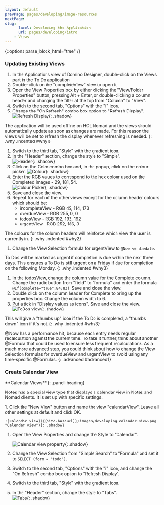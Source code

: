 ```yaml
---
layout: default
prevPage: pages/developing/image-resources
nextPage: 
slug:
    - label: Developing the Application
      url: pages/developing/intro
    - Views
---
```


{::options parse_block_html="true" /}

### Updating Existing Views
1. In the Applications view of Domino Designer, double-click on the Views part in the To Do application.
1. Double-click on the "completeView" view to open it.
1. Open the View Properties box by either clicking the "View/Folder Properties" button, pressing Alt + Enter, or double-clicking a column header and changing the filter at the top from "Column" to "View".
1. Switch to the second tab, "Options" with the "i" icon.
1. Change the "On Refresh" combo box option to "Refresh Display".   
    ![Refresh Display]({{site.baseurl}}/images/developing-views-refresh.png "Refresh Display"){: .shadow}

The application will be used offline on HCL Nomad and the views should automatically update as soon as changes are made. For this reason the views will be set to refresh the display whenever refreshing is needed.
{: .why .indented #why1}
1. Switch to the third tab, "Style" with the gradient icon.
1. In the "Header" section, change the style to "Simple".   
    ![Header]({{site.baseurl}}/images/developing-views-header.png "Header"){: .shadow}
1. Click on the Color combo box and, in the popup, click on the colour picker.
    ![Colour]({{site.baseurl}}/images/developing-views-color.png "Colour"){: .shadow}
1. Enter the RGB values to correspond to the hex colour used on the Completed images - 29, 181, 54.    
    ![Colour Picker]({{site.baseurl}}/images/developing-views-color-picker.png "Colour Picker"){: .shadow}
1. Save and close the view.
1. Repeat for each of the other views except for the column header colours which should be:
    - incompleteView - RGB 45, 114, 173
    - overdueView - RGB 255, 0, 0
    - todosView - RGB 192, 192, 192
    - urgentView - RGB 252, 186, 3

The colours for the column headers will reinforce which view the user is currently in.
{: .why .indented #why2}
1. Change the View Selection formula for urgentView to `@Now <= duedate`.

To Dos will be marked as urgent if completion is due within the next three days. This ensures a To Do is still urgent on a Friday if due for completion on the following Monday.
{: .why .indented #why3}
1. In the todosView, change the column value for the Complete column. Change the radio button from "field" to "formula" and enter the formula `@If(complete="true";84;83)`. Save and close the view.
1. Double click on the column header for Complete to bring up the properties box. Change the column width to 6.
1. Put a tick in "Display values as icons". Save and close the view.
    ![ToDos view]({{site.baseurl}}/images/developing-views-complete.png "ToDos view"){: .shadow}

This will give a "thumbs up" icon if the To Do is completed, a "thumbs down" icon if it's not.
{: .why .indented #why3}
<br/>

@Now has a performance hit, because each entry needs regular recalculation against the current time. To take it further, think about another @Formula that could be used to ensure less frequent recalculations. As a much more advanced step, you could think about how to change the View Selection formulas for overdueView and urgentView to avoid using any time-specific @Formulas.
{: .advanced #advanced1}

### Create Calendar View

<div class="panel panel-info">
**Calendar Views**
{: .panel-heading}
<div class="panel-body">

Notes has a special view type that displays a calendar view in Notes and Nomad clients. It is set up with specific settings.

</div>
</div>
1. Click the "New View" button and name the view "calendarView". Leave all other settings at default and click OK.

    ![Calendar view]({{site.baseurl}}/images/developing-calendar-view.png "Calendar view"){: .shadow}
1. Open the View Properties and change the Style to "Calendar".

    ![Calendar view property]({{site.baseurl}}/images/developing-calendar-view-property.png "Calendar view property"){: .shadow}
1. Change the View Selection from "Simple Search" to "Formula" and set it to `SELECT (form = "todo")`.
1. Switch to the second tab, "Options" with the "i" icon, and change the "On Refresh" combo box option to "Refresh Display".
1. Switch to the third tab, "Style" with the gradient icon.
1. In the "Header" section, change the style to "Tabs".   
    ![Tabs]({{site.baseurl}}/images/developing-calendar-view-style.png "Tabs"){: .shadow}